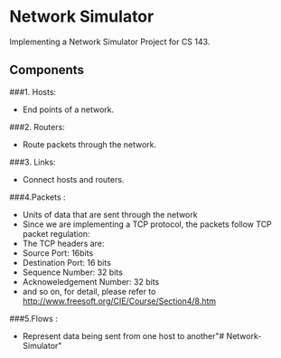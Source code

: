 # Network Simulator

Implementing a Network Simulator Project for CS 143.

## Components
###1. Hosts:  
+ End points of a network. 

###2. Routers:

+ Route packets through the network.

###3. Links:  
+ Connect hosts and routers.
	
	 	
###4.Packets :   
+ Units of data that are sent through the network
+ Since we are implementing a TCP protocol, the packets follow TCP packet regulation:
+ The TCP headers are:
+ Source Port: 16bits
+ Destination Port: 16 bits
+ Sequence Number: 32 bits
+ Acknoweledgement Number: 32 bits
+ and so on, for detail, please refer to http://www.freesoft.org/CIE/Course/Section4/8.htm
 
 
 
###5.Flows :
+ Represent data being sent from one host to another"# Network-Simulator" 

